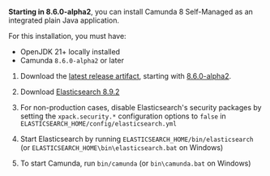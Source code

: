 ---
---

**Starting in 8.6.0-alpha2**, you can install Camunda 8 Self-Managed as an integrated plain Java application.

For this installation, you must have:

- OpenJDK 21+ locally installed
- Camunda `8.6.0-alpha2` or later

1. Download the [latest release artifact](https://github.com/camunda/camunda/releases), starting with [8.6.0-alpha2](https://github.com/camunda/camunda/releases/tag/8.6.0-alpha2).
2. Download [Elasticsearch 8.9.2](https://www.elastic.co/downloads/past-releases/elasticsearch-8-9-2)
3. For non-production cases, disable Elasticsearch's security packages by setting the `xpack.security.*` configuration options to `false` in `ELASTICSEARCH_HOME/config/elasticsearch.yml`
4. Start Elasticsearch by running `ELASTICSEARCH_HOME/bin/elasticsearch` (or `ELASTICSEARCH_HOME\bin\elasticsearch.bat` on Windows)

5. To start Camunda, run `bin/camunda` (or `bin\camunda.bat` on Windows)
